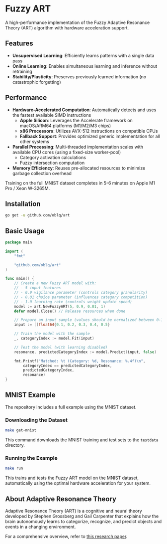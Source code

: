 # Fuzzy ART

A high-performance implementation of the Fuzzy Adaptive Resonance Theory (ART) algorithm with hardware acceleration support.

## Features

- **Unsupervised Learning**: Efficiently learns patterns with a single data pass
- **Online Learning**: Enables simultaneous learning and inference without retraining
- **Stability/Plasticity**: Preserves previously learned information (no catastrophic forgetting)

## Performance

- **Hardware-Accelerated Computation**: Automatically detects and uses the fastest available SIMD instructions
  - **Apple Silicon**: Leverages the Accelerate framework on macOS/ARM64 platforms (M1/M2/M3 chips)
  - **x86 Processors**: Utilizes AVX-512 instructions on compatible CPUs
  - **Fallback Support**: Provides optimized generic implementation for all other systems
- **Parallel Processing**: Multi-threaded implementation scales with available CPU cores (using a fixed-size worker-pool)
  - Category activation calculations
  - Fuzzy intersection computation
- **Memory Efficiency**: Reuses pre-allocated resources to minimize garbage collection overhead

Training on the full MNIST dataset completes in 5-6 minutes on Apple M1 Pro / Xeon W-3265M. 

## Installation

```bash
go get -u github.com/oblq/art
```

## Basic Usage

```go
package main

import (
	"fmt"

	"github.com/oblq/art"
)

func main() {
	// Create a new Fuzzy ART model with:
	// - 5 input features
	// - 0.9 vigilance parameter (controls category granularity)
	// - 0.01 choice parameter (influences category competition)
	// - 1.0 learning rate (controls weight update speed)
	model := art.NewFuzzyART(5, 0.9, 0.01, 1)
	defer model.Close() // Release resources when done

	// Prepare an input sample (values should be normalized between 0-1)
	input := []float64{0.1, 0.2, 0.3, 0.4, 0.5}

	// Train the model with the sample
	_, categoryIndex := model.Fit(input)

	// Test the model (with learning disabled)
	resonance, predictedCategoryIndex := model.Predict(input, false)

	fmt.Printf("Matched: %t (Category: %d, Resonance: %.4f)\n",
		categoryIndex == predictedCategoryIndex,
		predictedCategoryIndex,
		resonance)
}
```

## MNIST Example

The repository includes a full example using the MNIST dataset.

### Downloading the Dataset

```bash
make get-mnist
```

This command downloads the MNIST training and test sets to the `testdata` directory.

### Running the Example

```bash
make run
```

This trains and tests the Fuzzy ART model on the MNIST dataset, automatically using the optimal hardware acceleration for your system.

## About Adaptive Resonance Theory

Adaptive Resonance Theory (ART) is a cognitive and neural theory developed by Stephen Grossberg and Gail Carpenter that explains how the brain autonomously learns to categorize, recognize, and predict objects and events in a changing environment.

For a comprehensive overview, refer to [this research paper](https://www.semanticscholar.org/paper/Adaptive-Resonance-Theory%3A-How-a-brain-learns-to-a-Grossberg/71bc18bcafe1f4909a97b0b17a522dffe306ee6a).